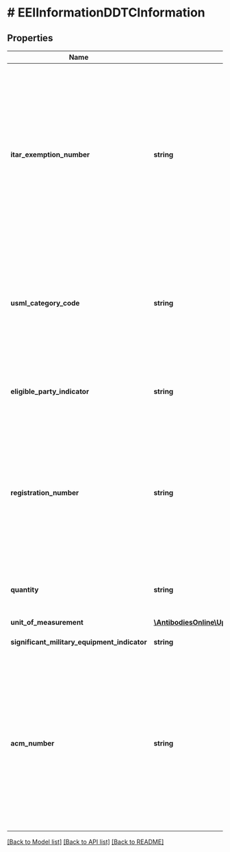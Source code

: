 # # EEIInformationDDTCInformation

## Properties

Name | Type | Description | Notes
------------ | ------------- | ------------- | -------------
**itar_exemption_number** | **string** | The specific citation (exemption number) under the International Traffic in Arms Regulations (ITAR) from the Code of Federal Register (see 22 CFR 120-130) that exempts the shipment from the requirements for a license or other written authorization from the Directorate of Trade Controls (DDTC).  Refer to EEI License Codes in the Appendix for valid values.  Applies to EEI Form only. This field is applicable for EEIFiling option 1A and 3. | [optional]
**usml_category_code** | **string** | Digit numeric code (e.g. 01-18, 20 or 21). Indicates the U.S. Munitions List (USML) category article, service or related technical data as it applies to the article reported.  Applies to EEI form only. It is required for EEIFilingOption code 3. | [optional]
**eligible_party_indicator** | **string** | Presence/Absent indicator. Certification by the U.S. exporter that the exporter is an eligible party to participate in the defense trade. | [optional]
**registration_number** | **string** | It is a unique registration code assigned to the registrant. The DDTC registration code consist of a letter prefix, M (assigned to a manufacturer and/or exporter) or K (assigned to a broker), followed by four or five digits (e.g. K-1234 or M12345).  It is required for EEIFilingOption code 3. | [optional]
**quantity** | **string** | Export Quantity.  Applies to EEI form only. It is required for EEIFilingOption code 3. Only positive integer value is valid. | [optional]
**unit_of_measurement** | [**\AntibodiesOnline\UpsApi\Shipping\Model\DDTCInformationUnitOfMeasurement**](DDTCInformationUnitOfMeasurement.md) |  | [optional]
**significant_military_equipment_indicator** | **string** | Presence/ Absence Indicator.  Applies to EEI form only. | [optional]
**acm_number** | **string** | Approved Community Member Number (ACM). It is required to be provided along with ITARExemptionNumber for some License code (SGB and SAU). The ACM# for the United Kingdom (License code SGB) must begin with UK followed by 9 numbers.  The ACM# for Australia (License Code SAU) must begin with DTT followed by 8 numbers.  Applies to EEI form only.  It is required for EEIFilingOption code 1A and 3. | [optional]

[[Back to Model list]](../../README.md#models) [[Back to API list]](../../README.md#endpoints) [[Back to README]](../../README.md)

